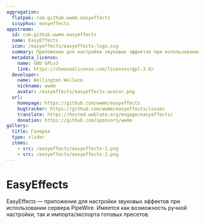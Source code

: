 ```yaml
---
aggregation:
  flatpak: com.github.wwmm.easyeffects
  sisyphus: easyeffects
appstream:
  id: com.github.wwmm.easyeffects
  name: EasyEffects
  icon: /easyeffects/easyeffects-logo.svg
  summary: Приложение для настройки звуковых эффектов при использовании сервера PipeWire.
  metadata_license:
    name: GNU GPLv3
    link: https://choosealicense.com/licenses/gpl-3.0/
  developer:
    name: Wellington Wallace
    nickname: wwmm
    avatar: /easyeffects/easyeffects-avatar.png
  url:
    homepage: https://github.com/wwmm/easyeffects
    bugtracker: https://github.com/wwmm/easyeffects/issues
    translate: https://hosted.weblate.org/engage/easyeffects/
    donation: https://github.com/sponsors/wwmm
gallery:
  title: Галерея
  type: slider
  items:
    - src: /easyeffects/easyeffects-1.png
    - src: /easyeffects/easyeffects-2.png
---
```


# EasyEffects

EasyEffects — приложение для настройки звуковых эффектов при использовании сервера PipeWire. Имеется как возможность ручной настройки, так и импорта/экспорта готовых пресетов.

<AGWGallery />

<!--@include: @apps/.parts/install/content-repo.md-->
<!--@include: @apps/.parts/install/content-flatpak.md-->
